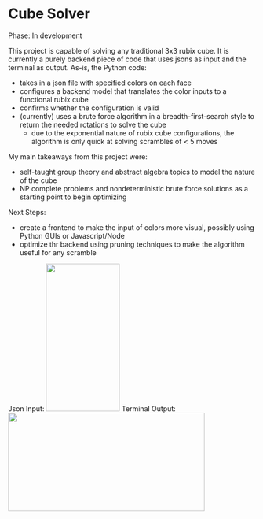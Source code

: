 # Cube Solver

Phase: In development

This project is capable of solving any traditional 3x3 rubix cube. It is currently a purely backend piece of code that uses jsons as input and the terminal as output. As-is, the Python code:

- takes in a json file with specified colors on each face
- configures a backend model that translates the color inputs to a functional rubix cube
- confirms whether the configuration is valid
- (currently) uses a brute force algorithm in a breadth-first-search style to return the needed rotations to solve the cube
  - due to the exponential nature of rubix cube configurations, the algorithm is only quick at solving scrambles of < 5 moves


My main takeaways from this project were:

- self-taught group theory and abstract algebra topics to model the nature of the cube
- NP complete problems and nondeterministic brute force solutions as a starting point to begin optimizing

Next Steps:
- create a frontend to make the input of colors more visual, possibly using Python GUIs or Javascript/Node
- optimize thr backend using pruning techniques to make the algorithm useful for any scramble

Json Input:
<img width="150" height="300" src="https://user-images.githubusercontent.com/90010213/147855448-8dd7d9f2-05be-4eb9-bc3e-0abcf1666cdf.png">
Terminal Output:
<img width="400" height="200" src="https://user-images.githubusercontent.com/90010213/147855349-edb5c9a3-caad-4d64-a971-d5b144556c07.png">
